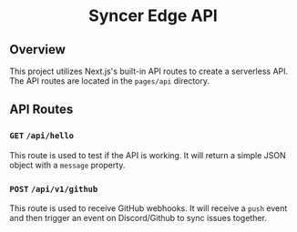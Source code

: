 <h1 align=center>Syncer Edge API</h1>

## Overview

This project utilizes Next.js's built-in API routes to create a serverless API. The API routes are located in the `pages/api` directory.

## API Routes

### `GET` `/api/hello`

This route is used to test if the API is working. It will return a simple JSON object with a `message` property.

### `POST` `/api/v1/github`

This route is used to receive GitHub webhooks. It will receive a `push` event and then trigger an event on Discord/Github to sync issues together.
